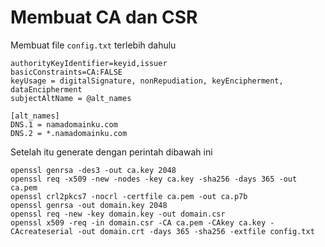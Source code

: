 # Membuat CA dan CSR
Membuat file `config.txt` terlebih dahulu
```
authorityKeyIdentifier=keyid,issuer
basicConstraints=CA:FALSE
keyUsage = digitalSignature, nonRepudiation, keyEncipherment, dataEncipherment
subjectAltName = @alt_names

[alt_names]
DNS.1 = namadomainku.com
DNS.2 = *.namadomainku.com
```
Setelah itu generate dengan perintah dibawah ini
```
openssl genrsa -des3 -out ca.key 2048
openssl req -x509 -new -nodes -key ca.key -sha256 -days 365 -out ca.pem
openssl crl2pkcs7 -nocrl -certfile ca.pem -out ca.p7b
openssl genrsa -out domain.key 2048
openssl req -new -key domain.key -out domain.csr
openssl x509 -req -in domain.csr -CA ca.pem -CAkey ca.key -CAcreateserial -out domain.crt -days 365 -sha256 -extfile config.txt
```
